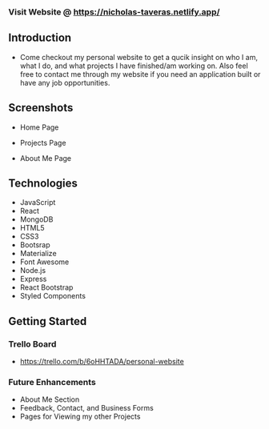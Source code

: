 ### Visit Website @ https://nicholas-taveras.netlify.app/
## Introduction

- Come checkout my personal website to get a qucik insight on who I am, what I do, and what projects I have finished/am working on. Also feel free to contact me through my website if you need an application built or have any job opportunities.

## Screenshots

- Home Page


- Projects Page


- About Me Page

## Technologies

- JavaScript
- React
- MongoDB
- HTML5
- CSS3
- Bootsrap
- Materialize
- Font Awesome
- Node.js
- Express
- React Bootstrap
- Styled Components

## Getting Started

### Trello Board

- https://trello.com/b/6oHHTADA/personal-website

### Future Enhancements

- About Me Section
- Feedback, Contact, and Business Forms
- Pages for Viewing my other Projects
